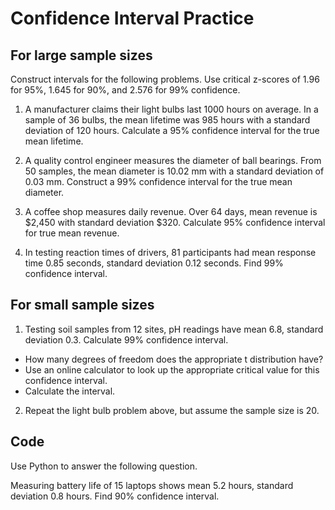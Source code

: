 # Confidence Interval Practice

## For large sample sizes

Construct intervals for the following problems. Use critical z-scores of 1.96 for 95%, 1.645 for 90%, and 2.576 for 99% confidence.

1. A manufacturer claims their light bulbs last 1000 hours on average. In a sample of 36 bulbs, the mean lifetime was 985 hours with a standard deviation of 120 hours. Calculate a 95% confidence interval for the true mean lifetime.

2.  A quality control engineer measures the diameter of ball bearings. From 50 samples, the mean diameter is 10.02 mm with a standard deviation of 0.03 mm. Construct a 99% confidence interval for the true mean diameter.
  
3. A coffee shop measures daily revenue. Over 64 days, mean revenue is $2,450 with standard deviation $320. Calculate 95% confidence interval for true mean revenue.
     
4. In testing reaction times of drivers, 81 participants had mean response time 0.85 seconds, standard deviation 0.12 seconds. Find 99% confidence interval.
     

## For small sample sizes

1. Testing soil samples from 12 sites, pH readings have mean 6.8, standard deviation 0.3. Calculate 99% confidence interval.

- How many degrees of freedom does the appropriate t distribution have?
- Use an online calculator to look up the appropriate critical value for this confidence interval.
- Calculate the interval.

2. Repeat the light bulb problem above, but assume the sample size is 20.


## Code

Use Python to answer the following question.

Measuring battery life of 15 laptops shows mean 5.2 hours, standard deviation 0.8 hours. Find 90% confidence interval.
